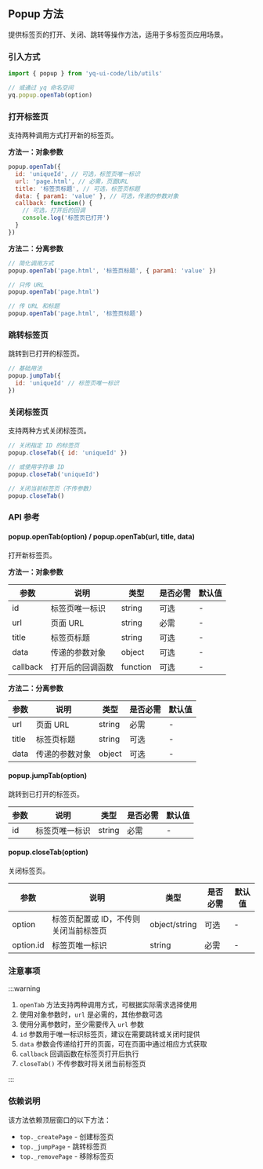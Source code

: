 ## Popup 方法

提供标签页的打开、关闭、跳转等操作方法，适用于多标签页应用场景。

### 引入方式

```javascript
import { popup } from 'yq-ui-code/lib/utils'

// 或通过 yq 命名空间
yq.popup.openTab(option)
```

### 打开标签页

支持两种调用方式打开新的标签页。

**方法一：对象参数**

```javascript
popup.openTab({
  id: 'uniqueId', // 可选，标签页唯一标识
  url: 'page.html', // 必需，页面URL
  title: '标签页标题', // 可选，标签页标题
  data: { param1: 'value' }, // 可选，传递的参数对象
  callback: function() {
    // 可选，打开后的回调
    console.log('标签页已打开')
  }
})
```

**方法二：分离参数**

```javascript
// 简化调用方式
popup.openTab('page.html', '标签页标题', { param1: 'value' })

// 只传 URL
popup.openTab('page.html')

// 传 URL 和标题
popup.openTab('page.html', '标签页标题')
```

### 跳转标签页

跳转到已打开的标签页。

```javascript
// 基础用法
popup.jumpTab({
  id: 'uniqueId' // 标签页唯一标识
})
```

### 关闭标签页

支持两种方式关闭标签页。

```javascript
// 关闭指定 ID 的标签页
popup.closeTab({ id: 'uniqueId' })

// 或使用字符串 ID
popup.closeTab('uniqueId')

// 关闭当前标签页（不传参数）
popup.closeTab()
```

### API 参考

#### popup.openTab(option) / popup.openTab(url, title, data)

打开新标签页。

**方法一：对象参数**

| 参数     | 说明             | 类型     | 是否必需 | 默认值 |
| -------- | ---------------- | -------- | -------- | ------ |
| id       | 标签页唯一标识   | string   | 可选     | -      |
| url      | 页面 URL         | string   | 必需     | -      |
| title    | 标签页标题       | string   | 可选     | -      |
| data     | 传递的参数对象   | object   | 可选     | -      |
| callback | 打开后的回调函数 | function | 可选     | -      |

**方法二：分离参数**

| 参数  | 说明           | 类型   | 是否必需 | 默认值 |
| ----- | -------------- | ------ | -------- | ------ |
| url   | 页面 URL       | string | 必需     | -      |
| title | 标签页标题     | string | 可选     | -      |
| data  | 传递的参数对象 | object | 可选     | -      |

#### popup.jumpTab(option)

跳转到已打开的标签页。

| 参数 | 说明           | 类型   | 是否必需 | 默认值 |
| ---- | -------------- | ------ | -------- | ------ |
| id   | 标签页唯一标识 | string | 必需     | -      |

#### popup.closeTab(option)

关闭标签页。

| 参数      | 说明                                  | 类型          | 是否必需 | 默认值 |
| --------- | ------------------------------------- | ------------- | -------- | ------ |
| option    | 标签页配置或 ID，不传则关闭当前标签页 | object/string | 可选     | -      |
| option.id | 标签页唯一标识                        | string        | 必需     | -      |

### 注意事项

:::warning

1. `openTab` 方法支持两种调用方式，可根据实际需求选择使用
2. 使用对象参数时，`url` 是必需的，其他参数可选
3. 使用分离参数时，至少需要传入 `url` 参数
4. `id` 参数用于唯一标识标签页，建议在需要跳转或关闭时提供
5. `data` 参数会传递给打开的页面，可在页面中通过相应方式获取
6. `callback` 回调函数在标签页打开后执行
7. `closeTab()` 不传参数时将关闭当前标签页

:::

### 依赖说明

该方法依赖顶层窗口的以下方法：

- `top._createPage` - 创建标签页
- `top._jumpPage` - 跳转标签页
- `top._removePage` - 移除标签页
